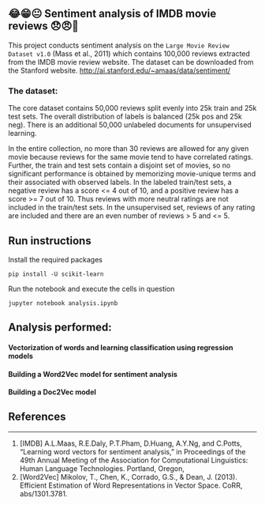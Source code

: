 😂😁😐 Sentiment analysis of IMDB movie reviews 😞😠😤
---

This project conducts sentiment analysis on the `Large Movie Review Dataset v1.0` (Mass et al., 2011) which contains 100,000 reviews extracted from the IMDB movie review website. The dataset can be downloaded from the Stanford website. http://ai.stanford.edu/~amaas/data/sentiment/

### The dataset:

The core dataset contains 50,000 reviews split evenly into 25k train
and 25k test sets. The overall distribution of labels is balanced (25k
pos and 25k neg). There is an additional 50,000 unlabeled
documents for unsupervised learning.

In the entire collection, no more than 30 reviews are allowed for any
given movie because reviews for the same movie tend to have correlated
ratings. Further, the train and test sets contain a disjoint set of
movies, so no significant performance is obtained by memorizing
movie-unique terms and their associated with observed labels.  In the
labeled train/test sets, a negative review has a score <= 4 out of 10,
and a positive review has a score >= 7 out of 10. Thus reviews with
more neutral ratings are not included in the train/test sets. In the
unsupervised set, reviews of any rating are included and there are an
even number of reviews > 5 and <= 5.

## Run instructions
Install the required packages
```
pip install -U scikit-learn
```
Run the notebook and execute the cells in question
```
jupyter notebook analysis.ipynb
```

## Analysis performed:

#### Vectorization of words and learning classification using regression models

#### Building a Word2Vec model for sentiment analysis

#### Building a Doc2Vec model

## References

---
1. [IMDB] A.L.Maas,  R.E.Daly,  P.T.Pham,  D.Huang, A.Y.Ng,  and C.Potts,  “Learning word  vectors  for  sentiment  analysis,”  in Proceedings of the 49th Annual Meeting of the Association for Computational Linguistics: Human Language Technologies. Portland, Oregon,
2. [Word2Vec] Mikolov, T., Chen, K., Corrado, G.S., & Dean, J. (2013). Efficient Estimation of Word Representations in Vector Space. CoRR, abs/1301.3781.

